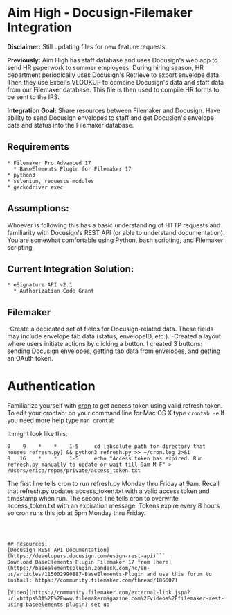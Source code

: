 # Aim High - Docusign-Filemaker Integration

**Disclaimer:** Still updating files for new feature requests.

**Previously:** Aim High has staff database and uses Docusign's web app to send HR paperwork to summer employees. During hiring season, HR department periodically uses Docusign's Retrieve to export envelope data. Then they use Excel's VLOOKUP to combine Docusign's data and staff data from our Filemaker database. This file is then used to compile HR forms to be sent to the IRS.

**Integration Goal:** Share resources between Filemaker and Docusign. Have ability to send Docusign envelopes to staff and get Docusign's envelope data and status into the Filemaker database. 

## Requirements
	* Filemaker Pro Advanced 17
	  * BaseElements Plugin for Filemaker 17
	* python3
	* selenium, requests modules
	* geckodriver exec

## Assumptions:
Whoever is following this has a basic understanding of HTTP requests and familiarity with Docusign's REST API (or able to understand documentation). You are somewhat comfortable using Python, bash scripting, and Filemaker scripting, 

## Current Integration Solution:
	* eSignature API v2.1
	  * Authorization Code Grant
	
## Filemaker
-Create a dedicated set of fields for Docusign-related data. These fields may include envelope tab data (status, envelopeID, etc.).
-Created a layout where users initiate actions by clicking a button. I created 3 buttons: sending Docusign envelopes, getting tab data from envelopes, and getting an OAuth token.


# Authentication

Familiarize yourself with [cron](https://crontab.guru/) to get access token using valid refresh token.
To edit your crontab: on your command line for Mac OS X type 
```crontab -e```
If you need more help type ```man crontab```

It might look like this:
```
0    9    *    *    1-5     cd [absolute path for directory that houses refresh.py] && python3 refresh.py >> ~/cron.log 2>&1
0   16    *    *    1-5     echo "Access token has expired. Run refresh.py manually to update or wait till 9am M-F" > /Users/erica/repos/private/access_token.txt
```
The first line tells cron to run refresh.py Monday thru Friday at 9am. Recall that refresh.py updates access_token.txt with a valid access token and timestamp when run.
The second line tells cron to overwrite access_token.txt with an expiration message. Tokens expire every 8 hours so cron runs this job at 5pm Monday thru Friday.

```



## Resources: 
[Docusign REST API Documentation](https://developers.docusign.com/esign-rest-api)```
Download BaseElements Plugin Filemaker 17 from [here](https://baseelementsplugin.zendesk.com/hc/en-us/articles/115002990887-BaseElements-Plugin and use this forum to install: https://community.filemaker.com/thread/186607)

[Video](https://community.filemaker.com/external-link.jspa?url=https%3A%2F%2Fwww.filemakermagazine.com%2Fvideos%2Ffilemaker-rest-using-baseelements-plugin) set up

